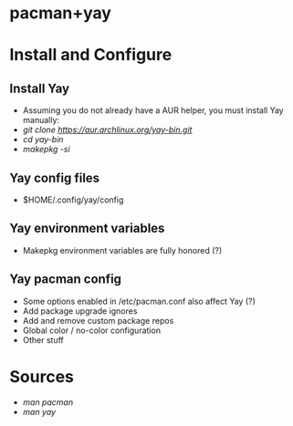 # pacman+yay

# Install and Configure
## Install Yay
- Assuming you do not already have a AUR helper, you must install Yay manually:
- *git clone https://aur.archlinux.org/yay-bin.git*
- *cd yay-bin*
- *makepkg -si*

## Yay config files
- $HOME/.config/yay/config

## Yay environment variables
- Makepkg environment variables are fully honored (?)

## Yay pacman config
- Some options enabled in /etc/pacman.conf also affect Yay (?)
- Add package upgrade ignores
- Add and remove custom package repos
- Global color / no-color configuration
- Other stuff

# Sources
- *man pacman*
- *man yay*


